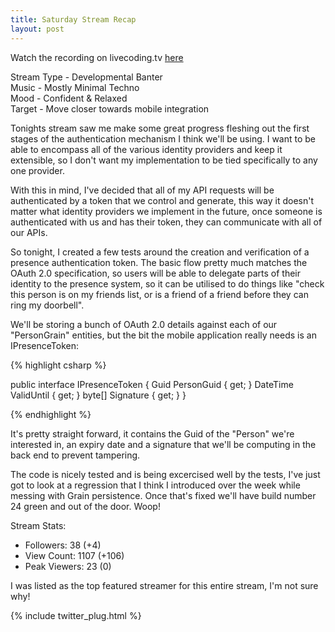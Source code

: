 ```yaml
---
title: Saturday Stream Recap
layout: post
---
```


Watch the recording on livecoding.tv [here](https://www.livecoding.tv/video/developmental-banter-with-mike-10/)  

Stream Type - Developmental Banter  
Music - Mostly Minimal Techno  
Mood - Confident & Relaxed  
Target - Move closer towards mobile integration  

Tonights stream saw me make some great progress fleshing out the first stages of the authentication mechanism I think we'll be using. I want to be able to encompass all of the various identity providers and keep it extensible, so I don't want my implementation to be tied specifically to any one provider.

With this in mind, I've decided that all of my API requests will be authenticated by a token that we control and generate, this way it doesn't matter what identity providers we implement in the future, once someone is authenticated with us and has their token, they can communicate with all of our APIs.

So tonight, I created a few tests around the creation and verification of a presence authentication token. The basic flow pretty much matches the OAuth 2.0 specification, so users will be able to delegate parts of their identity to the presence system, so it can be utilised to do things like "check this person is on my friends list, or is a friend of a friend before they can ring my doorbell".

We'll be storing a bunch of OAuth 2.0 details against each of our "PersonGrain" entities, but the bit the mobile application really needs is an IPresenceToken:

{% highlight csharp %}

public interface IPresenceToken
{
    Guid PersonGuid { get; }
    DateTime ValidUntil { get; }
    byte[] Signature { get; }
}

{% endhighlight %}

It's pretty straight forward, it contains the Guid of the "Person" we're interested in, an expiry date and a signature that we'll be computing in the back end to prevent tampering.

The code is nicely tested and is being excercised well by the tests, I've just got to look at a regression that I think I introduced over the week while messing with Grain persistence. Once that's fixed we'll have build number 24 green and out of the door. Woop!

Stream Stats:  
 - Followers: 38 (+4)  
 - View Count: 1107 (+106)  
 - Peak Viewers: 23 (0)  
 
 I was listed as the top featured streamer for this entire stream, I'm not sure why!
 
 {% include twitter_plug.html %}